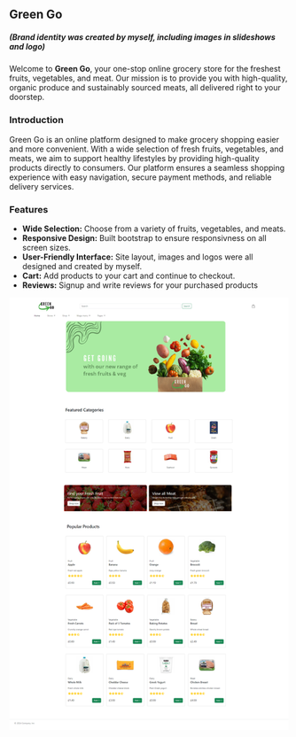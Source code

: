 <h2> Green Go </h2> 
<h5>(Brand identity was created by myself, including images in slideshows and logo)</h5>
Welcome to <b>Green Go</b>, your one-stop online grocery store for the freshest fruits, vegetables, and meat. Our mission is to provide you with high-quality, organic produce and sustainably sourced meats, all delivered right to your doorstep.

<h3>Introduction</h3>
<p>Green Go is an online platform designed to make grocery shopping easier and more convenient. With a wide selection of fresh fruits, vegetables, and meats, we aim to support healthy lifestyles by providing high-quality products directly to consumers. Our platform ensures a seamless shopping experience with easy navigation, secure payment methods, and reliable delivery services.</p>

<h3>Features</h3>
<ul>
  <li>
    <b>Wide Selection:</b> Choose from a variety of fruits, vegetables, and meats.
  </li>
    <li><b>Responsive Design:</b> Built bootstrap to ensure responsivness on all screen sizes.</li>
    <li><b>User-Friendly Interface:</b> Site layout, images and logos were all designed and created by myself.</li>
    <li><b>Cart:</b> Add products to your cart and continue to checkout.</li>
    <li><b>Reviews:</b> Signup and write reviews for your purchased products</li>
</ul>

<img src="/readme/home.png">
